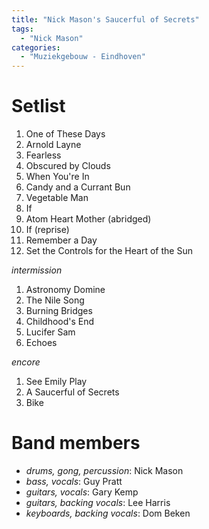 ```yaml
---
title: "Nick Mason's Saucerful of Secrets"
tags:
  - "Nick Mason"
categories:
  - "Muziekgebouw - Eindhoven"
---
```


# Setlist

1. One of These Days
2. Arnold Layne
3. Fearless
4. Obscured by Clouds
5. When You're In
6. Candy and a Currant Bun
7. Vegetable Man
8. If
9. Atom Heart Mother (abridged)
10. If (reprise)
11. Remember a Day
12. Set the Controls for the Heart of the Sun

_intermission_

1. Astronomy Domine
2. The Nile Song
3. Burning Bridges
4. Childhood's End
5. Lucifer Sam
6. Echoes

_encore_

1. See Emily Play
2. A Saucerful of Secrets
3. Bike

# Band members

- _drums, gong, percussion_: Nick Mason
- _bass, vocals_: Guy Pratt
- _guitars, vocals_: Gary Kemp
- _guitars, backing vocals_: Lee Harris
- _keyboards, backing vocals_: Dom Beken
